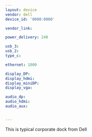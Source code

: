 ```yaml
---
layout: device
vendor: dell
device_id: '0000:0000'

vendor_link:

power_delivery: 240

usb_3: 
usb_2: 
type_c: 

ethernet: 1000

display_DP: 
display_hdmi: 
display_miniDP: 
display_vga: 

audio_dp: 
audio_hdmi: 
audio_aux: 


---
```


This is typical corporate dock from Dell